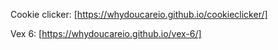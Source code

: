 Cookie clicker:
[https://whydoucareio.github.io/cookieclicker/]

Vex 6:
[https://whydoucareio.github.io/vex-6/]
